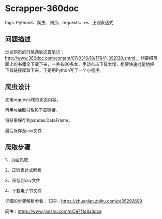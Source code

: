 # Scrapper-360doc
tags:
Python3、爬虫、网页、requests、re、正则表达式

## 问题描述
浏览网页的时候遇到这篇笔记：
http://www.360doc.com/content/07/0310/18/17841_392130.shtml，
想要把页面上的书籍全下载下来，一共有80多本，手动点击下载太慢，想要快速批量地把下载链接爬取下来，于是用Python写了一个小程序。

## 爬虫设计
先用requests爬取页面内容，

再用re抽取书名和下载链接，

将结果保存到pandas.DataFrame，

最后保存至csv文件

## 爬取步骤
1、页面抓取

2、正则表达式解析

3、保存到csv文件

4、下载电子书文件

详细的步骤解析参看：
知乎：https://zhuanlan.zhihu.com/p/35292699

简书：https://www.jianshu.com/p/597f1d8a3dce
